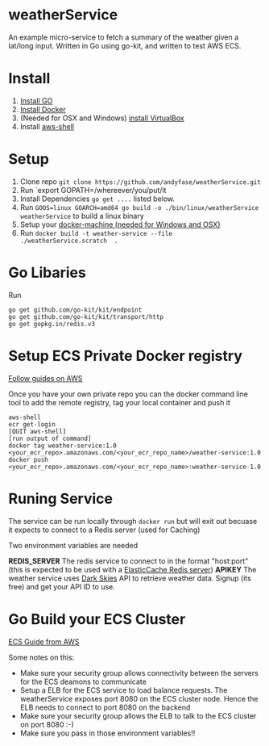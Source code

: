 # weatherService
An example micro-service to fetch a summary of the weather given a lat/long input. Written in Go using go-kit, and written to test AWS ECS.


# Install 

1. [Install GO](https://golang.org/doc/install)
1. [Install Docker](https://docs.docker.com/engine/installation/)
1. (Needed for OSX and Windows) [install VirtualBox](https://www.virtualbox.org/wiki/Downloads) 
1. Install [aws-shell](https://github.com/awslabs/aws-shell) 

# Setup 

1. Clone repo `git clone https://github.com/andyfase/weatherService.git`
1. Run `export GOPATH=/whereever/you/put/it
1. Install Dependencies `go get ....` listed below.
1. Run `GOOS=linux GOARCH=amd64 go build -o ./bin/linux/weatherService weatherService` to build a linux binary
1. Setup your [docker-machine (needed for Windows and OSX)](https://docs.docker.com/machine/get-started/)
1. Run `docker build -t weather-service --file ./weatherService.scratch  .`

# Go Libaries

Run 

```
go get github.com/go-kit/kit/endpoint
go get github.com/go-kit/kit/transport/http
go get gopkg.in/redis.v3
```

# Setup ECS Private Docker registry

[Follow guides on AWS](http://docs.aws.amazon.com/AmazonECR/latest/userguide/ECR_GetStarted.html)

Once you have your own private repo you can the docker command line tool to add the remote registry, tag your local container and push it

```
aws-shell
ecr get-login
[QUIT aws-shell]
[run output of command]
docker tag weather-service:1.0 <your_ecr_repo>.amazonaws.com/<your_ecr_repo_name>/weather-service:1.0
docker push <your_ecr_repo>.amazonaws.com/<your_ecr_repo_name>:weather-service-1.0
```
# Runing Service
The service can be run locally through `docker run` but will exit out becuase it expects to connect to a Redis server (used for Caching)

Two environment variables are needed

**REDIS_SERVER** The redis service to connect to in the format "host:port" (this is expected to be used with a [ElasticCache Redis server](http://docs.aws.amazon.com/AmazonElastiCache/latest/UserGuide/Clusters.Create.Redis.CON.html))
**APIKEY** The weather service uses [Dark Skies](https://developer.forecast.io/) API to retrieve weather data. Signup (its free) and get your API ID to use.

# Go Build your ECS Cluster

[ECS Guide from AWS](http://docs.aws.amazon.com/AmazonECS/latest/developerguide/ECS_GetStarted.html)

Some notes on this:

- Make sure your security group allows connectivity between the servers for the ECS deamons to communicate
- Setup a ELB for the ECS service to load balance requests. The weatherService exposes port 8080 on the ECS cluster node. Hence the ELB needs to connect to port 8080 on the backend
- Make sure your security group allows the ELB to talk to the ECS cluster on port 8080 :-)
- Make sure you pass in those environment variables!!

